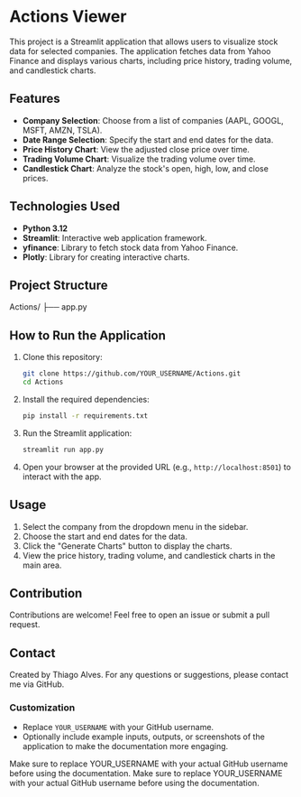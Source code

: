 # Actions Viewer

This project is a Streamlit application that allows users to visualize stock data for selected companies. The application fetches data from Yahoo Finance and displays various charts, including price history, trading volume, and candlestick charts.

## Features

- **Company Selection**: Choose from a list of companies (AAPL, GOOGL, MSFT, AMZN, TSLA).
- **Date Range Selection**: Specify the start and end dates for the data.
- **Price History Chart**: View the adjusted close price over time.
- **Trading Volume Chart**: Visualize the trading volume over time.
- **Candlestick Chart**: Analyze the stock's open, high, low, and close prices.

## Technologies Used

- **Python 3.12**
- **Streamlit**: Interactive web application framework.
- **yfinance**: Library to fetch stock data from Yahoo Finance.
- **Plotly**: Library for creating interactive charts.

## Project Structure

Actions/ ├── app.py


## How to Run the Application

1. Clone this repository:

    ```bash
    git clone https://github.com/YOUR_USERNAME/Actions.git
    cd Actions
    ```

2. Install the required dependencies:

    ```bash
    pip install -r requirements.txt
    ```

3. Run the Streamlit application:

    ```bash
    streamlit run app.py
    ```

4. Open your browser at the provided URL (e.g., `http://localhost:8501`) to interact with the app.

## Usage

1. Select the company from the dropdown menu in the sidebar.
2. Choose the start and end dates for the data.
3. Click the "Generate Charts" button to display the charts.
4. View the price history, trading volume, and candlestick charts in the main area.

## Contribution

Contributions are welcome! Feel free to open an issue or submit a pull request.

## Contact

Created by Thiago Alves. For any questions or suggestions, please contact me via GitHub.

### Customization

- Replace `YOUR_USERNAME` with your GitHub username.
- Optionally include example inputs, outputs, or screenshots of the application to make the documentation more engaging.

Make sure to replace YOUR_USERNAME with your actual GitHub username before using the documentation. Make sure to replace YOUR_USERNAME with your actual GitHub username before using the documentation.